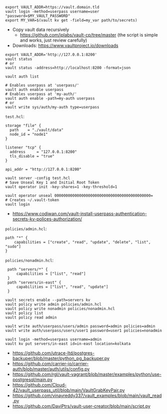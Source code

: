 ```shell
export VAULT_ADDR=https://vault.domain.tld
vault login -method=userpass username=user "password=$MY_VAULT_PASSWORD"
export MY_VAR=$(vault kv get -field=my_var path/to/secrets)
```

* Copy vault data recursively
    * https://github.com/iplabs/vault-cp/tree/master (the script is simple and works, just review carefully)
* Downloads: https://www.vaultproject.io/downloads

```shell
export VAULT_ADDR='http://127.0.0.1:8200'
vault status
# or
vault status -address=http://localhost:8200 -format=json
```

```shell
vault auth list

# Enables userpass at 'userpass/'
vault auth enable userpass
# Enables userpass at 'my-auth/'
vault auth enable -path=my-auth userpass
# or
vault write sys/auth/my-auth type=userpass
```

`test.hcl`:
```hcl
storage "file" {
  path    = "./vault/data"
  node_id = "node1"
}

listener "tcp" {
  address     = "127.0.0.1:8200"
  tls_disable = "true"
}

api_addr = "http://127.0.0.1:8200"
```

```shell
vault server -config test.hcl
# Save Unseal Key 1 and Initial Root Token
vault operator init -key-shares=1 -key-threshold=1

vault operator unseal 0000000000000000000000000000000000000000000=
# Creates ~/.vault-token
vault login
```

* https://www.codiwan.com/vault-install-userpass-authentication-secrets-kv-polices-authorization/

`policies/admin.hcl`:
```hcl
path "*" {
    capabilities = ["create", "read", "update", "delete", "list", "sudo"]
}
```
`policies/nonadmin.hcl`:
```hcl
 path "servers/*" {
     capabilities = ["list", "read"]
 }
 path "servers/in-east" {
     capabilities = ["list", "read", "update"]
 }
```

```shell
vault secrets enable --path=servers kv
vault policy write admin policies/admin.hcl
vault policy write nonadmin policies/nonadmin.hcl
vault policy list
vault policy read admin

vault write auth/userpass/users/admin password=admin policies=admin
vault write auth/userpass/users/user1 password=user1 policies=nonadmin

vault login -method=userpass username=admin
vault kv put servers/in-east id=in-east location=kolkata
```

* https://github.com/utrace-ltd/postgres-backuper/blob/master/python_pg_backuper.py
* https://github.com/carrier-io/carrier-auth/blob/master/auth/utils/config.py
* https://github.com/rgl/vault-vagrant/blob/master/examples/python/use-postgresql/main.py
* https://github.com/Cloud-42/vault_userpass_util/blob/main/VaultGrabKeyPair.py
* https://github.com/vinayreddy337/vault_examples/blob/main/vault_read.py
* https://github.com/DaviPtrs/vault-user-creator/blob/main/script.py
